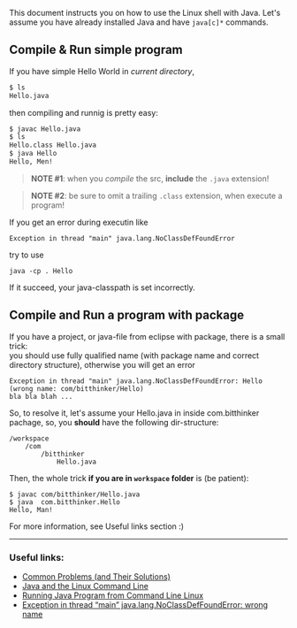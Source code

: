 <!--
Title: How to run java from command line?
Description: Java and the Linux Command Line
Date: 2013/11/10
Tags: java, development
-->

This document instructs you on how to use the Linux shell with Java<!--cut-here-->.
Let's assume you have already installed Java and have `java[c]*` commands.



## Compile & Run simple program

If you have simple Hello World in *current directory*,

```bash
$ ls
Hello.java
```

then compiling and runnig is pretty easy:

```bash
$ javac Hello.java
$ ls
Hello.class Hello.java
$ java Hello
Hello, Men!
```

> **NOTE #1**: when you *compile* the src, **include** the `.java` extension!

> **NOTE #2**: be sure to omit a trailing `.class` extension, when execute a program!

If you get an error during executin like

	Exception in thread "main" java.lang.NoClassDefFoundError

try to use

	java -cp . Hello

If it succeed, your java-classpath is set incorrectly.



## Compile and Run a program with package

If you have a project, or java-file from eclipse with package, there is a small trick:  
you should use fully qualified name (with package name and correct directory structure),
otherwise you will get an error

	Exception in thread "main" java.lang.NoClassDefFoundError: Hello (wrong name: com/bitthinker/Hello)
	bla bla blah ...
 
So, to resolve it, let's assume your Hello.java in inside com.bitthinker pachage,
so, you **should** have the following dir-structure:

	/workspace
		/com
			/bitthinker
				Hello.java

Then, the whole trick **if you are in `workspace` folder** is (be patient):

	$ javac com/bitthinker/Hello.java
	$ java  com.bitthinker.Hello
	Hello, Man!


For more information, see Useful links section :)

---

### Useful links:

* [Common Problems (and Their Solutions)](http://docs.oracle.com/javase/tutorial/getStarted/problems/)
* [Java and the Linux Command Line](http://introcs.cs.princeton.edu/java/15inout/linux-cmd.html)
* [Running Java Program from Command Line Linux](http://stackoverflow.com/questions/3692229/running-java-program-from-command-line-linux)
* [Exception in thread “main” java.lang.NoClassDefFoundError: wrong name](http://stackoverflow.com/questions/14520793/exception-in-thread-main-java-lang-noclassdeffounderror-wrong-name)
